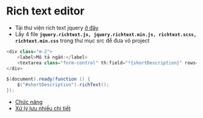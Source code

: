 # Rich text editor

- Tải thư viện rich text jquery [ở đây](https://www.jqueryscript.net/text/Rich-Text-Editor-jQuery-RichText.html)
- Lấy 4 file **`jquery.richtext.js, jquery.richtext.min.js, richtext.scss, richtext.min.css`** trong thư mục src để đưa vô project

```java
<div class="m-2">
    <label>Mô tả ngắn:</label>
    <textarea class="form-control" th:field="*{shortDescription}" rows="5" required></textarea>
</div>

$(document).ready(function () {
    $("#shortDescription").richText();
});
```

- [Chức năng](Day011.md)
- [Xử lý lưu nhiều chi tiết](Day027.md)